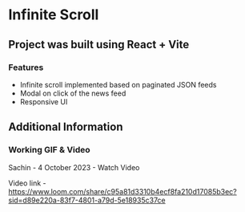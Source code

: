 # Infinite Scroll

## Project was built using React + Vite

### Features
- Infinite scroll implemented based on paginated JSON feeds
- Modal on click of the news feed
- Responsive UI

## Additional Information
### Working GIF & Video
Sachin - 4 October 2023 - Watch Video

Video link - https://www.loom.com/share/c95a81d3310b4ecf8fa210d17085b3ec?sid=d89e220a-83f7-4801-a79d-5e18935c37ce
